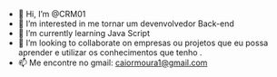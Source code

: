 - 👋 Hi, I’m @CRM01
- 👀 I’m interested in me tornar um devenvolvedor Back-end 
- 🌱 I’m currently learning Java Script
- 💞️ I’m looking to collaborate on  empresas ou projetos  que eu possa aprender e utilizar os conhecimentos que tenho .
- 📫 Me encontre no gmail: caiormoura1@gmail.com

<!---
CRM01/CRM01 is a ✨ special ✨ repository because its `README.md` (this file) appears on your GitHub profile.
You can click the Preview link to take a look at your changes.
--->
